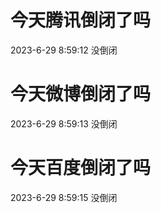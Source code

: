 # 今天腾讯倒闭了吗

2023-6-29 8:59:12 没倒闭

# 今天微博倒闭了吗

2023-6-29 8:59:13 没倒闭

# 今天百度倒闭了吗

2023-6-29 8:59:15 没倒闭

